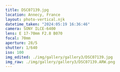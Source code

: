 ```yaml
---
title: DSC07139.jpg
location: Annecy, France
layout: photo-vertical.njk
datetime_taken: "2024:05:19 16:36:46"
camera: SONY ILCE-6400
lens: E 17-70mm F2.8 B070
focal: 70mm
aperture: 28/5
shutter: 1/640
iso: 100
img_edited: ./img/gallery/gallery3/DSC07139.jpg
img_raw: ./img/gallery/gallery3/DSC07139.ARW.png
---
```

